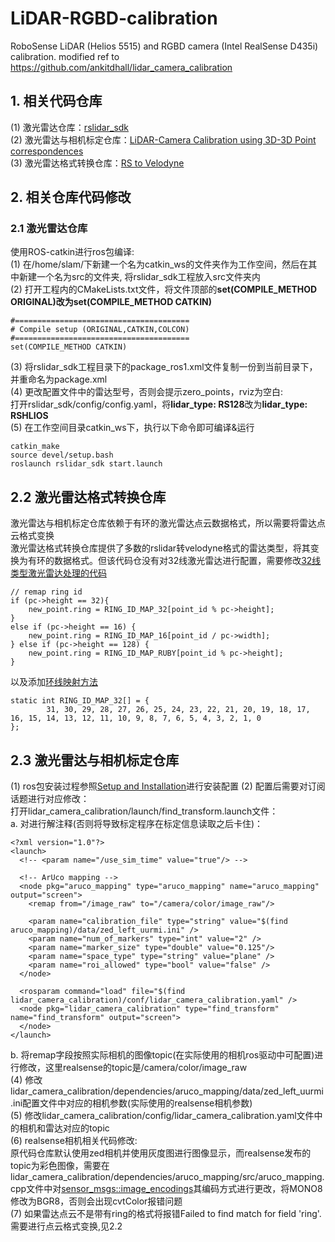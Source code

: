 # LiDAR-RGBD-calibration
RoboSense LiDAR (Helios 5515) and RGBD camera (Intel RealSense D435i) calibration.
modified ref to https://github.com/ankitdhall/lidar_camera_calibration

## 1. 相关代码仓库
(1) 激光雷达仓库：[rslidar_sdk](https://github.com/RoboSense-LiDAR/rslidar_sdk)  
(2) 激光雷达与相机标定仓库：[LiDAR-Camera Calibration using 3D-3D Point correspondences](https://github.com/ankitdhall/lidar_camera_calibration)  
(3) 激光雷达格式转换仓库：[RS to Velodyne](https://github.com/HViktorTsoi/rs_to_velodyne)
## 2. 相关仓库代码修改
### 2.1 激光雷达仓库
使用ROS-catkin进行ros包编译:  
(1) 在/home/slam/下新建一个名为catkin_ws的文件夹作为工作空间，然后在其中新建一个名为src的文件夹, 将rslidar_sdk工程放入src文件夹内  
(2) 打开工程内的CMakeLists.txt文件，将文件顶部的**set(COMPILE_METHOD ORIGINAL)**改为**set(COMPILE_METHOD CATKIN)**
```
#=======================================
# Compile setup (ORIGINAL,CATKIN,COLCON)
#=======================================
set(COMPILE_METHOD CATKIN)
```
(3) 将rslidar_sdk工程目录下的package_ros1.xml文件复制一份到当前目录下，并重命名为package.xml  
(4) 更改配置文件中的雷达型号，否则会提示zero_points，rviz为空白:  
打开rslidar_sdk/config/config.yaml，将**lidar_type: RS128**改为**lidar_type: RSHLIOS**  
(5) 在工作空间目录catkin_ws下，执行以下命令即可编译&运行 
```
catkin_make
source devel/setup.bash
roslaunch rslidar_sdk start.launch
```

## 2.2 激光雷达格式转换仓库
激光雷达与相机标定仓库依赖于有环的激光雷达点云数据格式，所以需要将雷达点云格式变换  
激光雷达格式转换仓库提供了多数的rslidar转velodyne格式的雷达类型，将其变换为有环的数据格式。但该代码仓没有对32线激光雷达进行配置，需要修改[32线类型激光雷达处理的代码](https://github.com/HViktorTsoi/rs_to_velodyne/blob/c7125ffe8616d26a74f45f91299824de0167b63d/src/rs_to_velodyne.cpp#L115)
```  
// remap ring id
if (pc->height == 32){
    new_point.ring = RING_ID_MAP_32[point_id % pc->height];
}
else if (pc->height == 16) {
    new_point.ring = RING_ID_MAP_16[point_id / pc->width];
} else if (pc->height == 128) {
    new_point.ring = RING_ID_MAP_RUBY[point_id % pc->height];
}
```
以及添加[环线映射方法](https://github.com/HViktorTsoi/rs_to_velodyne/blob/c7125ffe8616d26a74f45f91299824de0167b63d/src/rs_to_velodyne.cpp#L25)
```
static int RING_ID_MAP_32[] = {
        31, 30, 29, 28, 27, 26, 25, 24, 23, 22, 21, 20, 19, 18, 17, 16, 15, 14, 13, 12, 11, 10, 9, 8, 7, 6, 5, 4, 3, 2, 1, 0
};
```

## 2.3 激光雷达与相机标定仓库
(1) ros包安装过程参照[Setup and Installation](https://github.com/ankitdhall/lidar_camera_calibration/wiki/Welcome-to-%60lidar_camera_calibration%60-Wiki!)进行安装配置  
(2) 配置后需要对订阅话题进行对应修改：  
打开lidar_camera_calibration/launch/find_transform.launch文件：  
a. 对<!-- ArUco mapping -->进行解注释(否则将导致标定程序在标定信息读取之后卡住)：  
```
<?xml version="1.0"?>
<launch>
  <!-- <param name="/use_sim_time" value="true"/> -->
  
  <!-- ArUco mapping -->
  <node pkg="aruco_mapping" type="aruco_mapping" name="aruco_mapping" output="screen">
    <remap from="/image_raw" to="/camera/color/image_raw"/>

    <param name="calibration_file" type="string" value="$(find aruco_mapping)/data/zed_left_uurmi.ini" /> 
    <param name="num_of_markers" type="int" value="2" />
    <param name="marker_size" type="double" value="0.125"/>
    <param name="space_type" type="string" value="plane" />
    <param name="roi_allowed" type="bool" value="false" />
  </node>  

  <rosparam command="load" file="$(find lidar_camera_calibration)/conf/lidar_camera_calibration.yaml" />
  <node pkg="lidar_camera_calibration" type="find_transform" name="find_transform" output="screen">
  </node>
</launch>
```
b. 将remap字段按照实际相机的图像topic(在实际使用的相机ros驱动中可配置)进行修改，这里realsense的topic是/camera/color/image_raw  
(4) 修改lidar_camera_calibration/dependencies/aruco_mapping/data/zed_left_uurmi.ini配置文件中对应的相机参数(实际使用的realsense相机参数)  
(5) 修改lidar_camera_calibration/config/lidar_camera_calibration.yaml文件中的相机和雷达对应的topic  
(6) realsense相机相关代码修改:  
原代码仓库默认使用zed相机并使用灰度图进行图像显示，而realsense发布的topic为彩色图像，需要在lidar_camera_calibration/dependencies/aruco_mapping/src/aruco_mapping.cpp文件中对[sensor_msgs::image_encodings](https://github.com/ankitdhall/lidar_camera_calibration/blob/13d52954fa18ee3eef86272757555a28a2532c71/dependencies/aruco_mapping/src/aruco_mapping.cpp#L167)其编码方式进行更改，将MONO8修改为BGR8，否则会出现cvtColor报错问题  
(7) 如果雷达点云不是带有ring的格式将报错Failed to find match for field 'ring'.需要进行点云格式变换,见2.2

